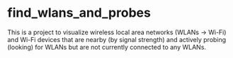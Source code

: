 # find_wlans_and_probes

This is a project to visualize wireless local area networks (WLANs -> Wi-Fi) and Wi-Fi devices that are nearby (by signal strength) and actively probing (looking) for WLANs but are not currently connected to any WLANs. 
